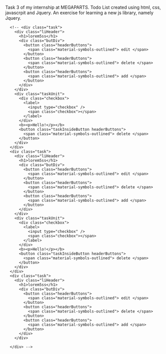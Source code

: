 Task 3 of my internship at MEGAPARTS. Todo List created using html, css, javascrpit and Jquery. An exercise for learning a new js library, namely Jquery. 


      <!-- <div class="task">
        <div class="liHeader">
          <h1>lorem5ss</h1>
          <div class="butDiv">
            <button class="headerButtons">
              <span class="material-symbols-outlined"> edit </span>
            </button>
            <button class="headerButtons">
              <span class="material-symbols-outlined"> delete </span>
            </button>
            <button class="headerButtons">
              <span class="material-symbols-outlined"> add </span>
            </button>
          </div>
        </div>
        <div class="taskUnit">
          <div class="checkbox">
            <label>
              <input type="checkbox" />
              <span class="checkbox"></span>
            </label>
          </div>
          <b><p>Hello!</p></b>
          <button class="taskInsideButton headerButtons">
            <span class="material-symbols-outlined"> delete </span>
          </button>
        </div>
      </div>
      <div class="task">
        <div class="liHeader">
          <h1>lorem5ss</h1>
          <div class="butDiv">
            <button class="headerButtons">
              <span class="material-symbols-outlined"> edit </span>
            </button>
            <button class="headerButtons">
              <span class="material-symbols-outlined"> delete </span>
            </button>
            <button class="headerButtons">
              <span class="material-symbols-outlined"> add </span>
            </button>
          </div>
        </div>
        <div class="taskUnit">
          <div class="checkbox">
            <label>
              <input type="checkbox" />
              <span class="checkbox"></span>
            </label>
          </div>
          <b><p>Hello!</p></b>
          <button class="taskInsideButton headerButtons">
            <span class="material-symbols-outlined"> delete </span>
          </button>
        </div>
      </div>
      <div class="task">
        <div class="liHeader">
          <h1>lorem5ss</h1>
          <div class="butDiv">
            <button class="headerButtons">
              <span class="material-symbols-outlined"> edit </span>
            </button>
            <button class="headerButtons">
              <span class="material-symbols-outlined"> delete </span>
            </button>
            <button class="headerButtons">
              <span class="material-symbols-outlined"> add </span>
            </button>
          </div>
        </div>
        
      </div> -->